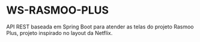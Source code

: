 # WS-RASMOO-PLUS



API REST baseada em Spring Boot para atender as telas do projeto Rasmoo Plus, projeto inspirado no layout da Netflix.